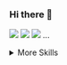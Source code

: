 ### Hi there 👋


![](https://img.shields.io/badge/Code-HTML-informational?style=flat&logo=angular&logoColor=white&color=4AB197)
![](https://img.shields.io/badge/Code-Python-informational?style=flat&logo=ionic&logoColor=white&color=4AB197)
![](https://img.shields.io/badge/Code-React-informational?style=flat&logo=react&logoColor=white&color=4AB197)
...

<details>
<summary>More Skills</summary>

[](https://img.shields.io/badge/Style-CSS-informational?style=flat&logo=css3&logoColor=white&color=4AB197)
![](https://img.shields.io/badge/Style-Tailwind-informational?style=flat&logo=Tailwind-CSS&logoColor=white&color=4AB197)
![](https://img.shields.io/badge/Style-Sass-informational?style=flat&logo=Sass&logoColor=white&color=4AB197)
![](https://img.shields.io/badge/Style-Stylus-informational?style=flat&logo=Stylus&logoColor=white&color=4AB197)
...
</details>
<!--
**sundew0/sundew0** is a ✨ _special_ ✨ repository because its `README.md` (this file) appears on your GitHub profile.

Here are some ideas to get you started:


- 🔭 I’m currently working on ...
- 🌱 I’m currently learning ...
- 👯 I’m looking to collaborate on ...
- 🤔 I’m looking for help with ...
- 💬 Ask me about ...
- 📫 How to reach me: ...
- 😄 Pronouns: ...
- ⚡ Fun fact: ...
-->
